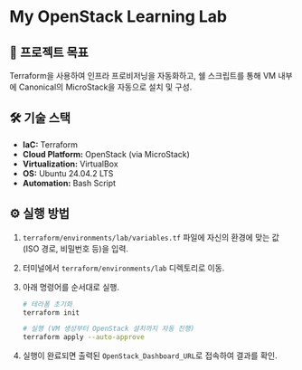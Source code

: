 # My OpenStack Learning Lab

## 🚀 프로젝트 목표

Terraform을 사용하여 인프라 프로비저닝을 자동화하고, 쉘 스크립트를 통해 VM 내부에 Canonical의 MicroStack을 자동으로 설치 및 구성.

## 🛠️ 기술 스택

- **IaC:** Terraform
- **Cloud Platform:** OpenStack (via MicroStack)
- **Virtualization:** VirtualBox
- **OS:** Ubuntu 24.04.2 LTS
- **Automation:** Bash Script

## ⚙️ 실행 방법

1.  `terraform/environments/lab/variables.tf` 파일에 자신의 환경에 맞는 값(ISO 경로, 비밀번호 등)을 입력.
2.  터미널에서 `terraform/environments/lab` 디렉토리로 이동.
3.  아래 명령어를 순서대로 실행.

    ```bash
    # 테라폼 초기화
    terraform init

    # 실행 (VM 생성부터 OpenStack 설치까지 자동 진행)
    terraform apply --auto-approve
    ```
4.  실행이 완료되면 출력된 `OpenStack_Dashboard_URL`로 접속하여 결과를 확인.
